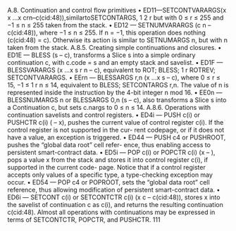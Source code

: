 A.8. Continuation and control flow primitives
• ED11—SETCONTVARARGS(x x ...x crn–c(cid:48)),similartoSETCONTARGS,
1 2 r
but with 0 ≤ r ≤ 255 and −1 ≤ n ≤ 255 taken from the stack.
• ED12 — SETNUMVARARGS (c n – c(cid:48)), where −1 ≤ n ≤ 255. If n = −1,
this operation does nothing (c(cid:48) = c). Otherwise its action is similar to
SETNUMARGS n, but with n taken from the stack.
A.8.5. Creating simple continuations and closures.
• ED1E — BLESS (s – c), transforms a Slice s into a simple ordinary
continuation c, with c.code = s and an empty stack and savelist.
• ED1F — BLESSVARARGS (x ...x s r n – c), equivalent to ROT; BLESS;
1 r
ROTREV; SETCONTVARARGS.
• EErn — BLESSARGS r,n (x ...x s – c), where 0 ≤ r ≤ 15, −1 ≤
1 r
n ≤ 14, equivalent to BLESS; SETCONTARGS r,n. The value of n is
represented inside the instruction by the 4-bit integer n mod 16.
• EE0n — BLESSNUMARGS n or BLESSARGS 0,n (s – c), also transforms a
Slice s into a Continuation c, but sets c.nargs to 0 ≤ n ≤ 14.
A.8.6. Operations with continuation savelists and control registers.
• ED4i — PUSH c(i) or PUSHCTR c(i) ( – x), pushes the current value of
control register c(i). If the control register is not supported in the cur-
rent codepage, or if it does not have a value, an exception is triggered.
• ED44 — PUSH c4 or PUSHROOT, pushes the “global data root” cell refer-
ence, thus enabling access to persistent smart-contract data.
• ED5i — POP c(i) or POPCTR c(i) (x – ), pops a value x from the stack
and stores it into control register c(i), if supported in the current code-
page. Notice that if a control register accepts only values of a specific
type, a type-checking exception may occur.
• ED54 — POP c4 or POPROOT, sets the “global data root” cell reference,
thus allowing modification of persistent smart-contract data.
• ED6i — SETCONT c(i) or SETCONTCTR c(i) (x c – c(cid:48)), stores x into the
savelist of continuation c as c(i), and returns the resulting continuation
c(cid:48). Almost all operations with continuations may be expressed in terms
of SETCONTCTR, POPCTR, and PUSHCTR.
111

